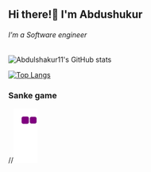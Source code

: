 ## Hi there!👋 I'm Abdushukur

###### I’m a Software engineer

<!-- #### Skils -->


<!--
**Abdulshakur11/Abdulshakur11** is a ✨ _special_ ✨ repository because its `README.md` (this file) appears on your GitHub profile.

Here are some ideas to get you started:

- 🔭 I’m currently working on ...
- 👯 I’m looking to collaborate on ...
- 🤔 I’m looking for help with ...
- 💬 Ask me about ...
- 📫 How to reach me: ...
- 😄 Pronouns: ...
- ⚡ Fun fact: ...
-->
![Abdulshakur11's GitHub stats](https://github-readme-stats.vercel.app/api?username=Abdulshakur11&show_icons=true&theme=react)

[![Top Langs](https://github-readme-stats.vercel.app/api/top-langs/?username=anuraghazra&exclude_repo=github-readme-stats,anuraghazra.github.io)](https://github.com/anuraghazra/github-readme-stats)
### Sanke game
//![snake gif](https://github.com/Abdulshakur11/Abdulshakur11/blob/output/github-contribution-grid-snake.gif)

